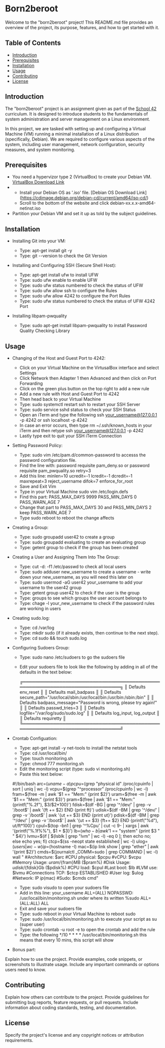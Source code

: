 # Born2beroot

Welcome to the "born2beroot" project! This README.md file provides an overview of the project, its purpose, features, and how to get started with it.

## Table of Contents

- [Introduction](#introduction)
- [Prerequisites](#prerequisites)
- [Installation](#installation)
- [Usage](#usage)
- [Contributing](#contributing)
- [License](#license)

## Introduction

The "born2beroot" project is an assignment given as part of the [School 42](https://www.42.fr/) curriculum. It is designed to introduce students to the fundamentals of system administration and server management on a Linux environment.

In this project, we are tasked with setting up and configuring a Virtual Machine (VM) running a minimal installation of a Linux distribution 
(specifically, Debian). We are required to configure various aspects of the system, including user management, network configuration, security measures, and 
system monitoring.


## Prerequisites

  * You need a hypervizor type 2 (VirtualBox) to create your Debian VM. [VirtualBox Download Link](https://www.virtualbox.org//wiki/Downloads)  
  * - Install your Debian OS as '.iso' file. [Debian OS Download Link] (https://cdimage.debian.org/debian-cd/current/amd64/iso-cd/)
    - Scroll to the bottom of the website and click debian-xx.x.x-amd64-netinst.iso
  * Partition your Debian VM and set it up as told by the subject guidelines.

## Installation

  *  Installing Git into your VM:
      -  Type: apt-get install git -y
      -  Type: git --version to check the Git Version
        
  *  Installing and Configuring SSH (Secure Shell Host):
      -  Type: apt-get install ufw to install UFW
      -  Type: sudo ufw enable to enable UFW
      -  Type: sudo ufw status numbered to check the status of UFW
      -  Type: sudo ufw allow ssh to configure the Rules
      -  Type: sudo ufw allow 4242 to configure the Port Rules
      -  Type: sudo ufw status numbered to check the status of UFW 4242 Port
  *  Installing libpam-pwquality
      -  Type: sudo apt-get install libpam-pwquality to install Password Quality Checking Library

## Usage

  *  Changing of the Host and Guest Port to 4242:
      -  Click on your Virtual Machine on the VirtusalBox interface and select Settings
      -  Click Network then Adapter 1 then Advanced and then click on Port Forwarding
      -  Click on the green plus button on the top right to add a new rule
      -  Add a new rule with Host and Guest Port to 4242
      -  Then head back to your Virtual Machine
      -  Type: sudo systemctl restart ssh to restart your SSH Server
      -  Type: sudo service sshd status to check your SSH Status
      -  Open an iTerm and type the following ssh your_username@127.0.0.1 -p 4242 or ssh localhost -p 4242
      - In case an error occurs, then type rm ~/.ssh/known_hosts in your iTerm and then retype ssh your_username@127.0.0.1 -p 4242
      - Lastly type exit to quit your SSH iTerm Connection
        
  *  Setting Password Policy:
      - Type: sudo vim /etc/pam.d/common-password to accesss the password configuration file.
      - Find the line with: password		requisite		pam_deny.so or password		requisite		pam_pwquality.so retry=3
      - Add this line: minlen=10 ucredit=-1 lcredit=-1 dcredit=-1 maxrepeat=3 reject_username difok=7 enforce_for_root
      - Save and Exit Vim
      - Type in your Virtual Machine sudo vim /etc/login.defs
      - Find this part: PASS_MAX_DAYS 9999 PASS_MIN_DAYS 0 PASS_WARN_AGE 7
      - Change that part to PASS_MAX_DAYS 30 and PASS_MIN_DAYS 2 keep PASS_WARN_AGE 7 
      - Type sudo reboot to reboot the change affects
        
  *  Creating a Group:
      - Type: sudo groupadd user42 to create a group
      - Type: sudo groupadd evaluating to create an evaluating group
      - Type: getent group to check if the group has been created

  *  Creating a User and Assigning Them Into The Group:
      -  Type: cut -d: -f1 /etc/passwd to check all local users
      -  Type: sudo adduser new_username to create a username - write down your new_username, as you will need this later on
      -  Type: sudo usermod -aG user42 your_username to add your username to the user42 group
      -  Type: getent group user42 to check if the user is the group
      -  Type: groups to see which groups the user account belongs to
      -  Type: chage -l your_new_username to check if the password rules are working in users

  *  Creating sudo.log:
      -  Type: cd /var/log
      -  Type: mkdir sudo (if it already exists, then continue to the next step).
      -  Type: cd sudo && touch sudo.log

  *  Configuring Sudoers Group:
      -  Type: sudo nano /etc/sudoers to go the sudoers file
      -  Edit your sudoers file to look like the following by adding in all of the defaults in the text below:
    
          ╔══════════════════════════════════════════════════════════════════════════════╗
          ║ Defaults	env_reset							 ║
          ║ Defaults	mail_badpass                                                     ║
          ║ Defaults	secure_path="/usr/local/sbin:/usr/local/bin:/usr/bin:/sbin:/bin" ║
          ║ Defaults	badpass_message="Password is wrong, please try again!"           ║
          ║ Defaults	passwd_tries=3                                                   ║
          ║ Defaults	logfile="/var/log/sudo/sudo.log"                                 ║
          ║ Defaults	log_input, log_output                                            ║
          ║ Defaults	requiretty                                                       ║
          ╚══════════════════════════════════════════════════════════════════════════════╝
         
  *   Crontab Configuation:
      -  Type: apt-get install -y net-tools to install the netstat tools
      -  Type: cd /usr/local/bin/
      -  Type: touch monitoring.sh
      -  Type: chmod 777 monitoring.sh
      -  Edit the monitoring script (type: sudo vi monitoring.sh)
      -  Paste this text below:
        
        #!/bin/bash
        arc=$(uname -a)
        pcpu=$(grep "physical id" /proc/cpuinfo | sort | uniq | wc -l) 
        vcpu=$(grep "^processor" /proc/cpuinfo | wc -l)
        fram=$(free -m | awk '$1 == "Mem:" {print $2}')
        uram=$(free -m | awk '$1 == "Mem:" {print $3}')
        pram=$(free | awk '$1 == "Mem:" {printf("%.2f"), $3/$2*100}')
        fdisk=$(df -BG | grep '^/dev/' | grep -v '/boot$' | awk '{ft += $2} END {print ft}')
        udisk=$(df -BM | grep '^/dev/' | grep -v '/boot$' | awk '{ut += $3} END {print ut}')
        pdisk=$(df -BM | grep '^/dev/' | grep -v '/boot$' | awk '{ut += $3} {ft+= $2} END {printf("%d"), ut/ft*100}')
        cpul=$(top -bn1 | grep '^%Cpu' | cut -c 9- | xargs | awk '{printf("%.1f%%"), $1 + $3}')
        lb=$(who -b | awk '$1 == "system" {print $3 " " $4}')
        lvmu=$(if [ $(lsblk | grep "lvm" | wc -l) -eq 0 ]; then echo no; else echo yes; fi)
        ctcp=$(ss -neopt state established | wc -l)
        ulog=$(users | wc -w)
        ip=$(hostname -I)
        mac=$(ip link show | grep "ether" | awk '{print $2}')
        cmds=$(journalctl _COMM=sudo | grep COMMAND | wc -l)
        wall "	#Architecture: $arc
	        #CPU physical: $pcpu
	        #vCPU: $vcpu
	        #Memory Usage: $uram/${fram}MB ($pram%)
	        #Disk Usage: $udisk/${fdisk}Gb ($pdisk%)
	        #CPU load: $cpul
	        #Last boot: $lb
	        #LVM use: $lvmu
	        #Connections TCP: $ctcp ESTABLISHED
	        #User log: $ulog
	        #Network: IP $ip ($mac)
	        #Sudo: $cmds cmd"

      -  Type: sudo visudo to open your sudoers file
      -  Add in this line: your_username ALL=(ALL) NOPASSWD: /usr/local/bin/monitoring.sh under where its written %sudo ALL=(ALL:ALL) ALL
      -  Exit and save your sudoers file
      -  Type: sudo reboot in your Virtual Machine to reboot sudo
      -  Type: sudo /usr/local/bin/monitoring.sh to execute your script as su (super user)
      -  Type: sudo crontab -u root -e to open the crontab and add the rule
      -  Type: the following */10 * * * * /usr/local/bin/monitoring.sh this means that every 10 mins, this script will show

  *  Bonus part:

Explain how to use the project. Provide examples, code snippets, or screenshots to illustrate usage. Include any important commands or options users need to know.

## Contributing

Explain how others can contribute to the project. Provide guidelines for submitting bug reports, feature requests, or pull requests. Include information about coding standards, testing, and documentation.

## License

Specify the project's license and any copyright notices or attribution requirements.

